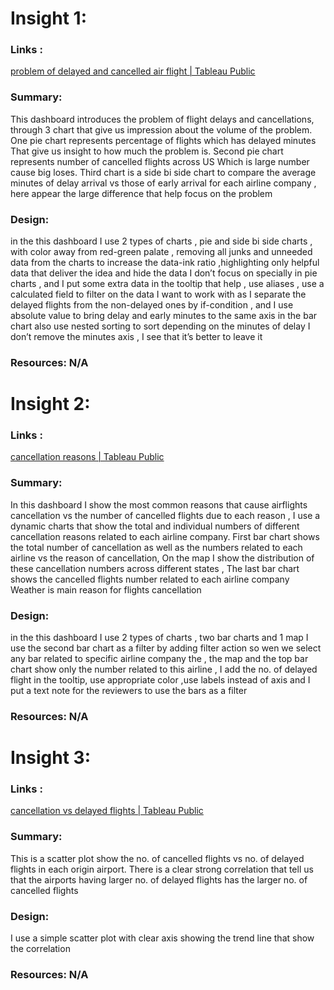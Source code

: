 # Insight 1:
### Links :
[problem of delayed and cancelled air flight | Tableau Public](https://public.tableau.com/app/profile/ismail.mohamed3378/viz/problemofdelayedandcancelledairflight/problemofdelayedandcancelledairflight?publish=yes)
### Summary:
 This dashboard introduces the problem of flight delays and 
cancellations, through 3 chart that give us impression about the volume of 
the problem.
One pie chart represents percentage of flights which has delayed minutes 
That give us insight to how much the problem is.
Second pie chart represents number of cancelled flights across US 
Which is large number cause big loses.
Third chart is a side bi side chart to compare the average minutes of delay 
arrival vs those of early arrival for each airline company , here appear the 
large difference that help focus on the problem
### Design: 
 in the this dashboard I use 2 types of charts , pie and side bi side 
charts , with color away from red-green palate , removing all junks and 
unneeded data from the charts to increase the data-ink ratio ,highlighting 
only helpful data that deliver the idea and hide the data I don’t focus on 
specially in pie charts , and I put some extra data in the tooltip that help , use 
aliases , use a calculated field to filter on the data I want to work with as I
separate the delayed flights from the non-delayed ones by if-condition , and I 
use absolute value to bring delay and early minutes to the same axis in the 
bar chart also use nested sorting to sort depending on the minutes of delay
I don’t remove the minutes axis , I see that it’s better to leave it
### Resources: N/A




# Insight 2:
### Links : 
[cancellation reasons | Tableau Public](https://public.tableau.com/app/profile/ismail.mohamed3378/viz/cancellationreasons_16471612920210/cancellationreasonsnumbers?publish=yes)
### Summary:
In this dashboard I show the most common reasons that cause 
airflights cancellation vs the number of cancelled flights due to each reason ,
I use a dynamic charts that show the total and individual numbers of 
different cancellation reasons related to each airline company.
First bar chart shows the total number of cancellation as well as the 
numbers related to each airline vs the reason of cancellation, 
On the map I show the distribution of these cancellation numbers across 
different states ,
The last bar chart shows the cancelled flights number related to each airline 
company 
Weather is main reason for flights cancellation
### Design: 
 in the this dashboard I use 2 types of charts , 
two bar charts and 1 map
I use the second bar chart as a filter by adding filter action so wen we select 
any bar related to specific airline company the , the map and the top bar 
chart show only the number related to this airline ,
I add the no. of delayed flight in the tooltip, use appropriate color ,use labels 
instead of axis and I put a text note for the reviewers to use the bars as a 
filter 
### Resources: N/A


# Insight 3:
### Links : 
[cancellation vs delayed flights | Tableau Public](https://public.tableau.com/app/profile/ismail.mohamed3378/viz/cancellationvsdelayedflights/Sheet3?publish=yes)
### Summary:
 This is a scatter plot show the no. of cancelled flights vs no. of 
delayed flights in each origin airport.
There is a clear strong correlation that tell us that the airports having larger 
no. of delayed flights has the larger no. of cancelled flights 
### Design: 
I use a simple scatter plot with clear axis showing the trend line that 
show the correlation
### Resources: N/A